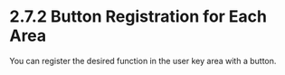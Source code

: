 ﻿# 2.7.2 Button Registration for Each Area

You can register the desired function in the user key area with a button.
